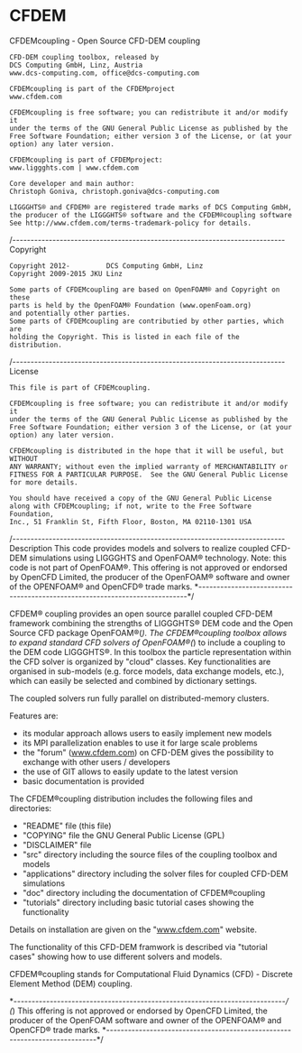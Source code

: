 # CFDEM
CFDEMcoupling - Open Source CFD-DEM coupling

    CFD-DEM coupling toolbox, released by 
    DCS Computing GmbH, Linz, Austria
    www.dcs-computing.com, office@dcs-computing.com

    CFDEMcoupling is part of the CFDEMproject
    www.cfdem.com

    CFDEMcoupling is free software; you can redistribute it and/or modify it
    under the terms of the GNU General Public License as published by the
    Free Software Foundation; either version 3 of the License, or (at your
    option) any later version.

    CFDEMcoupling is part of CFDEMproject: 
    www.liggghts.com | www.cfdem.com

    Core developer and main author:
    Christoph Goniva, christoph.goniva@dcs-computing.com

    LIGGGHTS® and CFDEM® are registered trade marks of DCS Computing GmbH, 
    the producer of the LIGGGHTS® software and the CFDEM®coupling software
    See http://www.cfdem.com/terms-trademark-policy for details.
/*---------------------------------------------------------------------------*\
Copyright

    Copyright 2012-         DCS Computing GmbH, Linz
    Copyright 2009-2015 JKU Linz

    Some parts of CFDEMcoupling are based on OpenFOAM® and Copyright on these
    parts is held by the OpenFOAM® Foundation (www.openFoam.org)
    and potentially other parties.
    Some parts of CFDEMcoupling are contributied by other parties, which are
    holding the Copyright. This is listed in each file of the distribution.
/*---------------------------------------------------------------------------*\
License

    This file is part of CFDEMcoupling.

    CFDEMcoupling is free software; you can redistribute it and/or modify it
    under the terms of the GNU General Public License as published by the
    Free Software Foundation; either version 3 of the License, or (at your
    option) any later version.

    CFDEMcoupling is distributed in the hope that it will be useful, but WITHOUT
    ANY WARRANTY; without even the implied warranty of MERCHANTABILITY or
    FITNESS FOR A PARTICULAR PURPOSE.  See the GNU General Public License
    for more details.

    You should have received a copy of the GNU General Public License
    along with CFDEMcoupling; if not, write to the Free Software Foundation,
    Inc., 51 Franklin St, Fifth Floor, Boston, MA 02110-1301 USA
/*---------------------------------------------------------------------------*\
Description
    This code provides models and solvers to realize coupled CFD-DEM simulations
    using LIGGGHTS and OpenFOAM® technology.
    Note:   this code is not part of OpenFOAM®.
            This offering is not approved or endorsed by OpenCFD Limited, 
            the producer of the OpenFOAM® software and owner of the OPENFOAM®
            and OpenCFD®  trade marks.
\*---------------------------------------------------------------------------*/


CFDEM® coupling provides an open source parallel coupled CFD-DEM framework 
combining the strengths of LIGGGHTS® DEM code and the Open Source 
CFD package OpenFOAM®(*). The CFDEM®coupling toolbox allows to expand 
standard CFD solvers of OpenFOAM®(*) to include a coupling to the DEM 
code LIGGGHTS®. In this toolbox the particle representation within the 
CFD solver is organized by "cloud" classes. Key functionalities are organised 
in sub-models (e.g. force models, data exchange models, etc.), which can easily 
be selected and combined by dictionary settings.

The coupled solvers run fully parallel on distributed-memory clusters. 

Features are:

- its modular approach allows users to easily implement new models
- its MPI parallelization enables to use it for large scale problems
- the "forum" (www.cfdem.com) on CFD-DEM gives the possibility 
  to exchange with other users / developers
- the use of GIT allows to easily update to the latest version
- basic documentation is provided

The CFDEM®coupling distribution includes the following files and directories:

- "README" file (this file)
- "COPYING" file the GNU General Public License (GPL)
- "DISCLAIMER" file
- "src" directory including the source files of the coupling toolbox and models
- "applications" directory including the solver files for coupled CFD-DEM simulations
- "doc" directory including the documentation of CFDEM®coupling
- "tutorials" directory including basic tutorial cases showing the functionality

Details on installation are given on the "www.cfdem.com" website.

The functionality of this CFD-DEM framwork is described via "tutorial cases" showing 
how to use different solvers and models.

CFDEM®coupling stands for Computational Fluid Dynamics (CFD) -
Discrete Element Method (DEM) coupling.

\*---------------------------------------------------------------------------*/
(*) This offering is not approved or endorsed by OpenCFD Limited,
    the producer of the OpenFOAM software and 
    owner of the OPENFOAM® and OpenCFD® trade marks.
\*---------------------------------------------------------------------------*/
